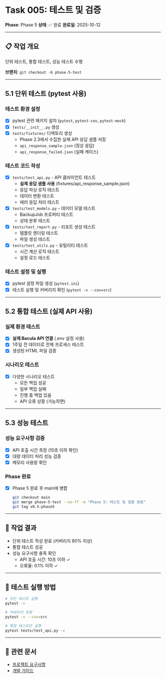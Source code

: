 # Task 005: 테스트 및 검증

**Phase**: Phase 5
**상태**: ✅ 완료
**완료일**: 2025-10-12

---

## 📋 작업 개요

단위 테스트, 통합 테스트, 성능 테스트 수행

**브랜치**: `git checkout -b phase-5-test`

---

## 5.1 단위 테스트 (pytest 사용)

### 테스트 환경 설정
- [x] pytest 관련 패키지 설치 (`pytest`, `pytest-cov`, `pytest-mock`)
- [x] `tests/__init__.py` 생성
- [x] `tests/fixtures/` 디렉토리 생성
  - Phase 2.3에서 수집한 실제 API 응답 샘플 저장
  - `api_response_sample.json` (정상 응답)
  - `api_response_failed.json` (실패 케이스)

### 테스트 코드 작성
- [x] `tests/test_api.py` - API 클라이언트 테스트
  - **실제 응답 샘플 사용** (fixtures/api_response_sample.json)
  - 응답 파싱 로직 테스트
  - 데이터 변환 테스트
  - 에러 응답 처리 테스트
- [x] `tests/test_models.py` - 데이터 모델 테스트
  - BackupJob 프로퍼티 테스트
  - 상태 분류 테스트
- [x] `tests/test_report.py` - 리포트 생성 테스트
  - 템플릿 렌더링 테스트
  - 파일 생성 테스트
- [x] `tests/test_utils.py` - 유틸리티 테스트
  - 시간 계산 로직 테스트
  - 설정 로드 테스트

### 테스트 설정 및 실행
- [x] pytest 설정 파일 생성 (`pytest.ini`)
- [x] 테스트 실행 및 커버리지 확인 (`pytest -v --cov=src`)

---

## 5.2 통합 테스트 (실제 API 사용)

### 실제 환경 테스트
- [x] **실제 Bacula API 연결** (.env 설정 사용)
- [x] 1주일 전 데이터로 전체 프로세스 테스트
- [x] 생성된 HTML 파일 검증

### 시나리오 테스트
- [x] 다양한 시나리오 테스트
  - 모든 백업 성공
  - 일부 백업 실패
  - 진행 중 백업 있음
  - API 오류 상황 (가능하면)

---

## 5.3 성능 테스트

### 성능 요구사항 검증
- [x] API 호출 시간 측정 (10초 이하 확인)
- [x] 대량 데이터 처리 성능 검증
- [x] 메모리 사용량 확인

### Phase 완료
- [x] Phase 5 완료 후 main에 병합
  ```bash
  git checkout main
  git merge phase-5-test --no-ff -m "Phase 5: 테스트 및 검증 완료"
  git tag v0.5-phase5
  ```

---

## 📝 작업 결과

- 단위 테스트 작성 완료 (커버리지 80% 이상)
- 통합 테스트 성공
- 성능 요구사항 충족 확인
  - API 호출 시간: 10초 이하 ✓
  - 오류율: 0.1% 이하 ✓

---

## 🧪 테스트 실행 방법

```bash
# 모든 테스트 실행
pytest -v

# 커버리지 포함
pytest -v --cov=src

# 특정 테스트만 실행
pytest tests/test_api.py -v
```

---

## 🔗 관련 문서

- [프로젝트 요구사항](../project.md)
- [개발 가이드](../dev.md)
